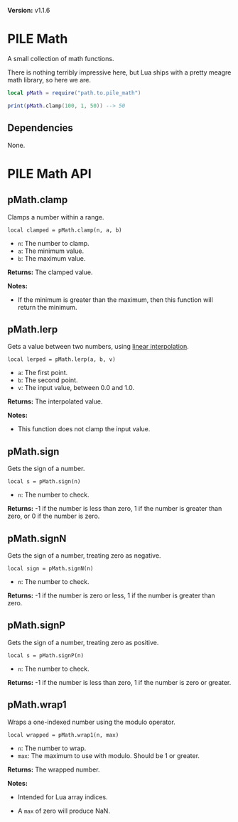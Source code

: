 **Version:** v1.1.6

# PILE Math

A small collection of math functions.

There is nothing terribly impressive here, but Lua ships with a pretty meagre math library, so here we are.


```lua
local pMath = require("path.to.pile_math")

print(pMath.clamp(100, 1, 50)) --> 50
```


## Dependencies

None.


# PILE Math API


## pMath.clamp

Clamps a number within a range.

`local clamped = pMath.clamp(n, a, b)`

* `n`: The number to clamp.
* `a`: The minimum value.
* `b`: The maximum value.

**Returns:** The clamped value.

**Notes:**

* If the minimum is greater than the maximum, then this function will return the minimum.


## pMath.lerp

Gets a value between two numbers, using [linear interpolation](https://en.wikipedia.org/wiki/Linear_interpolation).

`local lerped = pMath.lerp(a, b, v)`

* `a`: The first point.
* `b`: The second point.
* `v`: The input value, between 0.0 and 1.0.

**Returns:** The interpolated value.

**Notes:**

* This function does not clamp the input value.


## pMath.sign

Gets the sign of a number.

`local s = pMath.sign(n)`

* `n`: The number to check.

**Returns:** -1 if the number is less than zero, 1 if the number is greater than zero, or 0 if the number is zero.


## pMath.signN

Gets the sign of a number, treating zero as negative.

`local sign = pMath.signN(n)`

* `n`: The number to check.

**Returns:** -1 if the number is zero or less, 1 if the number is greater than zero.


## pMath.signP

Gets the sign of a number, treating zero as positive.

`local s = pMath.signP(n)`

* `n`: The number to check.

**Returns:** -1 if the number is less than zero, 1 if the number is zero or greater.


## pMath.wrap1

Wraps a one-indexed number using the modulo operator.

`local wrapped = pMath.wrap1(n, max)`

* `n`: The number to wrap.
* `max`: The maximum to use with modulo. Should be 1 or greater.

**Returns:** The wrapped number.

**Notes:**

* Intended for Lua array indices.

* A `max` of zero will produce NaN.
